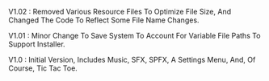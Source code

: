 V1.02 :
Removed Various Resource Files To Optimize File Size, And Changed The Code To Reflect Some File Name Changes.

V1.01 :
Minor Change To Save System To Account For Variable File Paths To Support Installer.

V1.0 :
Initial Version, Includes Music, SFX, SPFX, A Settings Menu, And, Of Course, Tic Tac Toe.
